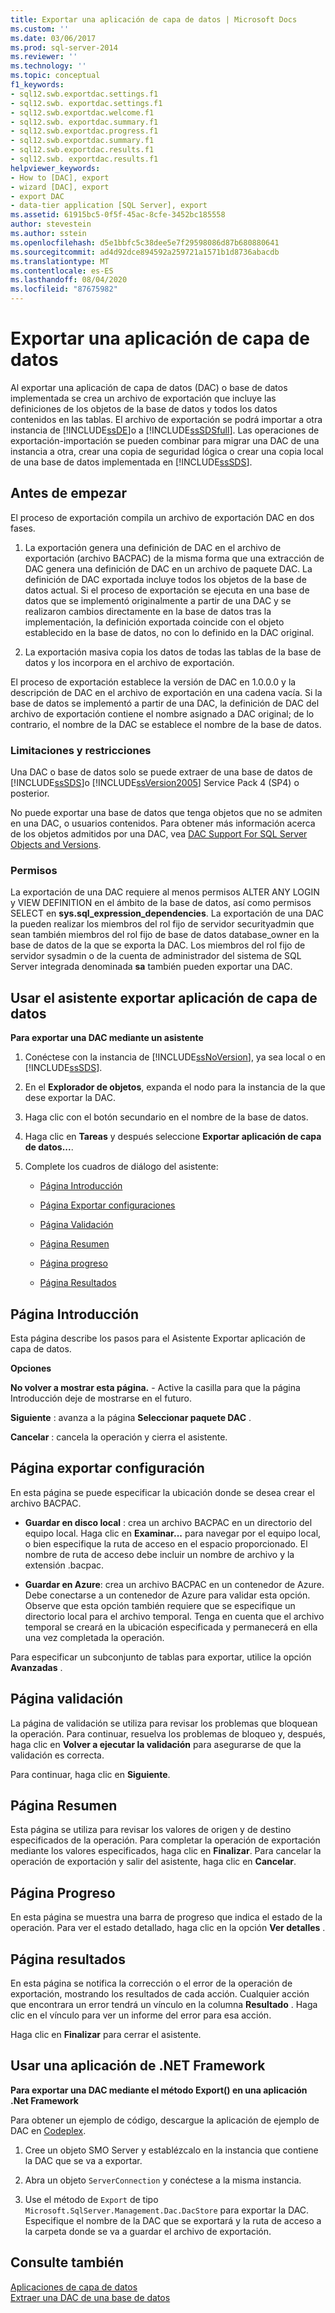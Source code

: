 ```yaml
---
title: Exportar una aplicación de capa de datos | Microsoft Docs
ms.custom: ''
ms.date: 03/06/2017
ms.prod: sql-server-2014
ms.reviewer: ''
ms.technology: ''
ms.topic: conceptual
f1_keywords:
- sql12.swb.exportdac.settings.f1
- sql12.swb. exportdac.settings.f1
- sql12.swb.exportdac.welcome.f1
- sql12.swb. exportdac.summary.f1
- sql12.swb.exportdac.progress.f1
- sql12.swb.exportdac.summary.f1
- sql12.swb.exportdac.results.f1
- sql12.swb. exportdac.results.f1
helpviewer_keywords:
- How to [DAC], export
- wizard [DAC], export
- export DAC
- data-tier application [SQL Server], export
ms.assetid: 61915bc5-0f5f-45ac-8cfe-3452bc185558
author: stevestein
ms.author: sstein
ms.openlocfilehash: d5e1bbfc5c38dee5e7f29598086d87b680880641
ms.sourcegitcommit: ad4d92dce894592a259721a1571b1d8736abacdb
ms.translationtype: MT
ms.contentlocale: es-ES
ms.lasthandoff: 08/04/2020
ms.locfileid: "87675982"
---
```

# <a name="export-a-data-tier-application"></a>Exportar una aplicación de capa de datos
  Al exportar una aplicación de capa de datos (DAC) o base de datos implementada se crea un archivo de exportación que incluye las definiciones de los objetos de la base de datos y todos los datos contenidos en las tablas. El archivo de exportación se podrá importar a otra instancia de [!INCLUDE[ssDE](../../includes/ssde-md.md)]o a [!INCLUDE[ssSDSfull](../../includes/sssdsfull-md.md)]. Las operaciones de exportación-importación se pueden combinar para migrar una DAC de una instancia a otra, crear una copia de seguridad lógica o crear una copia local de una base de datos implementada en [!INCLUDE[ssSDS](../../includes/sssds-md.md)].  
  
## <a name="before-you-begin"></a>Antes de empezar  
 El proceso de exportación compila un archivo de exportación DAC en dos fases.  
  
1.  La exportación genera una definición de DAC en el archivo de exportación (archivo BACPAC) de la misma forma que una extracción de DAC genera una definición de DAC en un archivo de paquete DAC. La definición de DAC exportada incluye todos los objetos de la base de datos actual. Si el proceso de exportación se ejecuta en una base de datos que se implementó originalmente a partir de una DAC y se realizaron cambios directamente en la base de datos tras la implementación, la definición exportada coincide con el objeto establecido en la base de datos, no con lo definido en la DAC original.  
  
2.  La exportación masiva copia los datos de todas las tablas de la base de datos y los incorpora en el archivo de exportación.  
  
 El proceso de exportación establece la versión de DAC en 1.0.0.0 y la descripción de DAC en el archivo de exportación en una cadena vacía. Si la base de datos se implementó a partir de una DAC, la definición de DAC del archivo de exportación contiene el nombre asignado a DAC original; de lo contrario, el nombre de la DAC se establece el nombre de la base de datos.  
  

###  <a name="limitations-and-restrictions"></a><a name="LimitationsRestrictions"></a> Limitaciones y restricciones  
 Una DAC o base de datos solo se puede extraer de una base de datos de [!INCLUDE[ssSDS](../../includes/sssds-md.md)]o [!INCLUDE[ssVersion2005](../../includes/ssversion2005-md.md)] Service Pack 4 (SP4) o posterior.  
  
 No puede exportar una base de datos que tenga objetos que no se admiten en una DAC, o usuarios contenidos. Para obtener más información acerca de los objetos admitidos por una DAC, vea [DAC Support For SQL Server Objects and Versions](dac-support-for-sql-server-objects-and-versions.md).  
  
###  <a name="permissions"></a><a name="Permissions"></a> Permisos  
 La exportación de una DAC requiere al menos permisos ALTER ANY LOGIN y VIEW DEFINITION en el ámbito de la base de datos, así como permisos SELECT en **sys.sql_expression_dependencies**. La exportación de una DAC la pueden realizar los miembros del rol fijo de servidor securityadmin que sean también miembros del rol fijo de base de datos database_owner en la base de datos de la que se exporta la DAC. Los miembros del rol fijo de servidor sysadmin o de la cuenta de administrador del sistema de SQL Server integrada denominada **sa** también pueden exportar una DAC.  
  
##  <a name="using-the-export-data-tier-application-wizard"></a><a name="UsingDeployDACWizard"></a>Usar el asistente exportar aplicación de capa de datos  
 **Para exportar una DAC mediante un asistente**  
  
1.  Conéctese con la instancia de [!INCLUDE[ssNoVersion](../../includes/ssnoversion-md.md)], ya sea local o en [!INCLUDE[ssSDS](../../includes/sssds-md.md)].  
  
2.  En el **Explorador de objetos**, expanda el nodo para la instancia de la que dese exportar la DAC.  
  
3.  Haga clic con el botón secundario en el nombre de la base de datos.  
  
4.  Haga clic en **Tareas** y después seleccione **Exportar aplicación de capa de datos...**.  
  
5.  Complete los cuadros de diálogo del asistente:  
  
    -   [Página Introducción](#Introduction)  
  
    -   [Página Exportar configuraciones](#Export_settings)  
  
    -   [Página Validación](#Validation)  
  
    -   [Página Resumen](#Summary)  
  
    -   [Página progreso](#Progress)  
  
    -   [Página Resultados](#Results)  
  
##  <a name="introduction-page"></a><a name="Introduction"></a> Página Introducción  
 Esta página describe los pasos para el Asistente Exportar aplicación de capa de datos.  
  
 **Opciones**  
  
 **No volver a mostrar esta página.** - Active la casilla para que la página Introducción deje de mostrarse en el futuro.  
  
 **Siguiente** : avanza a la página **Seleccionar paquete DAC** .  
  
 **Cancelar** : cancela la operación y cierra el asistente.  
  
##  <a name="export-settings-page"></a><a name="Export_settings"></a>Página exportar configuración  
 En esta página se puede especificar la ubicación donde se desea crear el archivo BACPAC.  
  
-   **Guardar en disco local** : crea un archivo BACPAC en un directorio del equipo local. Haga clic en **Examinar...** para navegar por el equipo local, o bien especifique la ruta de acceso en el espacio proporcionado. El nombre de ruta de acceso debe incluir un nombre de archivo y la extensión .bacpac.  
  
-   **Guardar en Azure**: crea un archivo BACPAC en un contenedor de Azure. Debe conectarse a un contenedor de Azure para validar esta opción. Observe que esta opción también requiere que se especifique un directorio local para el archivo temporal. Tenga en cuenta que el archivo temporal se creará en la ubicación especificada y permanecerá en ella una vez completada la operación.  
  
 Para especificar un subconjunto de tablas para exportar, utilice la opción **Avanzadas** .  
  
##  <a name="validation-page"></a><a name="Validation"></a>Página validación  
 La página de validación se utiliza para revisar los problemas que bloquean la operación. Para continuar, resuelva los problemas de bloqueo y, después, haga clic en **Volver a ejecutar la validación** para asegurarse de que la validación es correcta.  
  
 Para continuar, haga clic en **Siguiente**.  
  
##  <a name="summary-page"></a><a name="Summary"></a> Página Resumen  
 Esta página se utiliza para revisar los valores de origen y de destino especificados de la operación. Para completar la operación de exportación mediante los valores especificados, haga clic en **Finalizar**. Para cancelar la operación de exportación y salir del asistente, haga clic en **Cancelar**.  
  
##  <a name="progress-page"></a><a name="Progress"></a> Página Progreso  
 En esta página se muestra una barra de progreso que indica el estado de la operación. Para ver el estado detallado, haga clic en la opción **Ver detalles** .  
  
##  <a name="results-page"></a><a name="Results"></a>Página resultados  
 En esta página se notifica la corrección o el error de la operación de exportación, mostrando los resultados de cada acción. Cualquier acción que encontrara un error tendrá un vínculo en la columna **Resultado** . Haga clic en el vínculo para ver un informe del error para esa acción.  
  
 Haga clic en **Finalizar** para cerrar el asistente.  
  
##  <a name="using-a-net-framework-application"></a><a name="NetApp"></a>Usar una aplicación de .NET Framework  
 **Para exportar una DAC mediante el método Export() en una aplicación .Net Framework**  
  
 Para obtener un ejemplo de código, descargue la aplicación de ejemplo de DAC en [Codeplex](https://go.microsoft.com/fwlink/?LinkId=219575).  
  
1.  Cree un objeto SMO Server y establézcalo en la instancia que contiene la DAC que se va a exportar.  
  
2.  Abra un objeto `ServerConnection` y conéctese a la misma instancia.  
  
3.  Use el método de `Export` de tipo `Microsoft.SqlServer.Management.Dac.DacStore` para exportar la DAC. Especifique el nombre de la DAC que se exportará y la ruta de acceso a la carpeta donde se va a guardar el archivo de exportación.  
  
## <a name="see-also"></a>Consulte también  
 [Aplicaciones de capa de datos](data-tier-applications.md)   
 [Extraer una DAC de una base de datos](extract-a-dac-from-a-database.md)  
  
  
